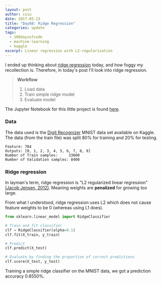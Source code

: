 ```yaml
---
layout: post
author: csiu
date: 2017-05-23
title: "Day88: Ridge Regression"
categories: update
tags:
  - 100daysofcode
  - machine-learning
  - kaggle
excerpt: Linear regression with L2-regularization
---
```


I ended up thinking about [ridge regression](https://en.wikipedia.org/wiki/Tikhonov_regularization) today, and how foggy my recollection is. Therefore, in today's post I'll look into ridge regression.

> **Workflow**
>
> 1. Load data
> 2. Train simple ridge model
> 3. Evaluate model


The Jupyter Notebook for this little project is found [here](https://nbviewer.jupyter.org/github/csiu/kaggle/blob/master/digit_recognizer/day88-ridge.ipynb).

### Data

The data used is the [Digit Recognizer](https://www.kaggle.com/c/digit-recognizer/data) MNIST data set available on Kaggle. The data (from the train file) was split 80% for training and 20% for testing.

    Feature: 784
    Outputs: [0, 1, 2, 3, 4, 5, 6, 7, 8, 9]
    Number of Train samples:     33600
    Number of Validation samples: 8400

### Ridge regression

In layman's term, ridge regression is "L2 regularized linear regression" [(Jacob Jensen, 2012)](https://www.quora.com/What-is-Ridge-Regression-in-laymans-terms).
Meaning weights are **penalized** for growing too large.

From what I understood, ridge regression uses L2 which does not cause feature weights to be 0 (whereas using L1 does).

```python
from sklearn.linear_model import RidgeClassifier

# Train and fit classifier
clf = RidgeClassifier(alpha=0.1)
clf.fit(X_train, y_train)

# Predict
clf.predict(X_test)

# Evaluate by finding the proportion of correct predictions
clf.score(X_test, y_test)
```

Training a simple ridge classifier on the MNIST data, we got a prediction accuracy 0.8550%.
